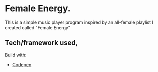 # Female Energy.
This is a simple music player program inspired by an all-female playlist I created called "Female Energy"

## Tech/framework used,

Build with: </br>
 - [Codepen](https://codepen.io/shuwana/pen/dyNwBaB)
